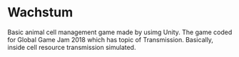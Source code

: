 # Wachstum
Basic animal cell management game made by usimg Unity. The game coded for Global Game Jam 2018 which has topic of Transmission. Basically, inside cell resource transmission simulated.
